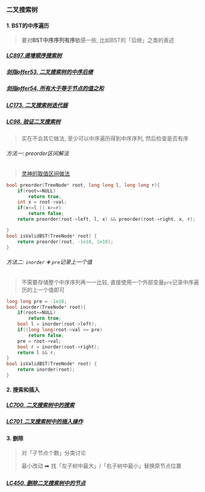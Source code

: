 ### 二叉搜索树

#### 1. BST的中序遍历
> 要对**BST中序序列有序**敏感一些, 比如BST的「后继」之类的表述

##### [LC897.递增顺序搜索树](/workspace/897.递增顺序搜索树.cpp)

##### [剑指offer53. 二叉搜索树的中序后继](/%E5%89%91%E6%8C%87offer/53.%20%E4%BA%8C%E5%8F%89%E6%90%9C%E7%B4%A2%E6%A0%91%E4%B8%AD%E7%9A%84%E4%B8%AD%E5%BA%8F%E5%90%8E%E7%BB%A7.md)

##### [剑指offer54. 所有大于等于节点的值之和](/%E5%89%91%E6%8C%87offer/54.%20%E6%89%80%E6%9C%89%E5%A4%A7%E4%BA%8E%E7%AD%89%E4%BA%8E%E8%8A%82%E7%82%B9%E7%9A%84%E5%80%BC%E4%B9%8B%E5%92%8C.md)

##### [LC173. 二叉搜索树迭代器](/workspace/173.二叉搜索树迭代器.cpp)

##### [LC98. 验证二叉搜索树](/workspace/98.%E9%AA%8C%E8%AF%81%E4%BA%8C%E5%8F%89%E6%90%9C%E7%B4%A2%E6%A0%91.cpp)
> 实在不会其它做法, 至少可以中序遍历得到中序序列, 然后检查是否有序

###### 方法一: preorder区间解法
> [灵神的取值区间做法](https://www.bilibili.com/video/BV14G411P7C1/)

```CPP
bool preorder(TreeNode* root, long long l, long long r){
    if(root==NULL)
        return true;
    int x = root->val;
    if(x<=l || x>=r)
        return false;
    return preorder(root->left, l, x) && preorder(root->right, x, r);

}
bool isValidBST(TreeNode* root) {
    return preorder(root, -1e18, 1e18);
}
```

###### 方法二: `inorder` ➕ `pre`记录上一个值
> 不需要存储整个中序序列再一一比较, 直接使用一个外部变量`pre`记录中序遍历的上一个值即可

```CPP
long long pre = -1e18;
bool inorder(TreeNode* root){
    if(root==NULL)
        return true;
    bool l = inorder(root->left);
    if((long long)root->val <= pre)
        return false;
    pre = root->val;
    bool r = inorder(root->right);
    return l && r;
}
bool isValidBST(TreeNode* root) {
    return inorder(root);
}
```


#### 2. 搜索和插入

##### [LC700. 二叉搜索树中的搜索](https://leetcode.cn/problems/search-in-a-binary-search-tree/)

##### [LC701.二叉搜索树中的插入操作](/workspace/701.二叉搜索树中的插入操作.cpp)


#### 3. 删除
> 对「子节点个数」分类讨论
>
> 最小改动 ➡️ 找「左子树中最大」/「右子树中最小」替换原节点位置

##### [LC450. 删除二叉搜索树中的节点](/workspace/450.删除二叉搜索树中的节点.cpp)

